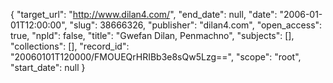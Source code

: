 {
  "target_url": "http://www.dilan4.com/", 
  "end_date": null, 
  "date": "2006-01-01T12:00:00", 
  "slug": 38666326, 
  "publisher": "dilan4.com", 
  "open_access": true, 
  "npld": false, 
  "title": "Gwefan Dilan, Penmachno", 
  "subjects": [], 
  "collections": [], 
  "record_id": "20060101T120000/FMOUEQrHRIBb3e8sQw5Lzg==", 
  "scope": "root", 
  "start_date": null
}

